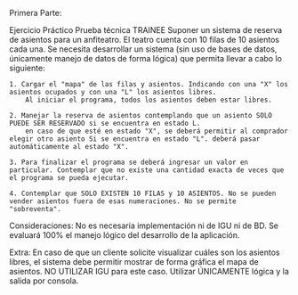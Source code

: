 Primera Parte:

Ejercicio Práctico Prueba técnica TRAINEE
Suponer un sistema de reserva de asientos para un anfiteatro. El teatro cuenta con 10 filas de 10 asientos cada una.
Se necesita desarrollar un sistema (sin uso de bases de datos, únicamente manejo de datos de forma lógica) que permita llevar a cabo lo siguiente:

    1. Cargar el "mapa" de las filas y asientos. Indicando con una "X" los asientos ocupados y con una "L" los asientos libres.
        Al iniciar el programa, todos los asientos deben estar libres.

    2. Manejar la reserva de asientos contemplando que un asiento SOLO PUEDE SER RESERVADO si se encuentra en estado L.
        en caso de que esté en estado "X", se deberá permitir al comprador elegir otro asiento Si se encuentra en estado "L". deberá pasar automáticamente al estado "X".

    3. Para finalizar el programa se deberá ingresar un valor en particular. Contemplar que no existe una cantidad exacta de veces que el programa se pueda ejecutar.

    4. Contemplar que SOLO EXISTEN 10 FILAS y 10 ASIENTOS. No se pueden vender asientos fuera de esas numeraciones. No se permite "sobreventa".

Consideraciones: No es necesaria implementación ni de IGU ni de BD. Se evaluará 100% el manejo lógico del desarrollo de la aplicación.

Extra: En caso de que un cliente solicite visualizar cuáles son los asientos libres, el sistema debe permitir mostrar de forma gráfica el mapa de asientos. NO UTILIZAR IGU para este caso. Utilizar ÚNICAMENTE lógica y la salida por consola.